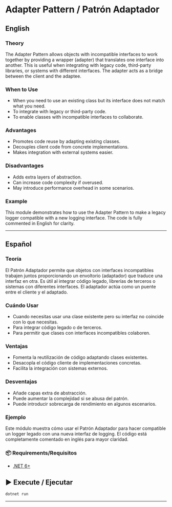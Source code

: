 ﻿# Adapter Pattern / Patrón Adaptador

## English

### Theory
The Adapter Pattern allows objects with incompatible interfaces to work together by providing a wrapper (adapter) that translates one interface into another. This is useful when integrating with legacy code, third-party libraries, or systems with different interfaces. The adapter acts as a bridge between the client and the adaptee.

### When to Use
- When you need to use an existing class but its interface does not match what you need.
- To integrate with legacy or third-party code.
- To enable classes with incompatible interfaces to collaborate.

### Advantages
- Promotes code reuse by adapting existing classes.
- Decouples client code from concrete implementations.
- Makes integration with external systems easier.

### Disadvantages
- Adds extra layers of abstraction.
- Can increase code complexity if overused.
- May introduce performance overhead in some scenarios.

### Example
This module demonstrates how to use the Adapter Pattern to make a legacy logger compatible with a new logging interface. The code is fully commented in English for clarity.

---

## Español

### Teoría
El Patrón Adaptador permite que objetos con interfaces incompatibles trabajen juntos proporcionando un envoltorio (adaptador) que traduce una interfaz en otra. Es útil al integrar código legado, librerías de terceros o sistemas con diferentes interfaces. El adaptador actúa como un puente entre el cliente y el adaptado.

### Cuándo Usar
- Cuando necesitas usar una clase existente pero su interfaz no coincide con lo que necesitas.
- Para integrar código legado o de terceros.
- Para permitir que clases con interfaces incompatibles colaboren.

### Ventajas
- Fomenta la reutilización de código adaptando clases existentes.
- Desacopla el código cliente de implementaciones concretas.
- Facilita la integración con sistemas externos.

### Desventajas
- Añade capas extra de abstracción.
- Puede aumentar la complejidad si se abusa del patrón.
- Puede introducir sobrecarga de rendimiento en algunos escenarios.

### Ejemplo
Este módulo muestra cómo usar el Patrón Adaptador para hacer compatible un logger legado con una nueva interfaz de logging. El código está completamente comentado en inglés para mayor claridad.

### 📦 Requirements/Requisitos
- [.NET 6+](https://dotnet.microsoft.com/)

## ▶️ Execute / Ejecutar
```bash
dotnet run
```

---